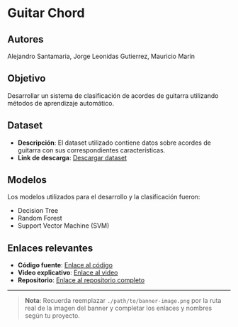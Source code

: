 # Guitar Chord
## Autores

Alejandro Santamaria, Jorge Leonidas Gutierrez, Mauricio Marín

## Objetivo

Desarrollar un sistema de clasificación de acordes de guitarra utilizando métodos de aprendizaje automático.

## Dataset

- **Descripción**: El dataset utilizado contiene datos sobre acordes de guitarra con sus correspondientes características.
- **Link de descarga**: [Descargar dataset]((https://drive.google.com/drive/folders/1Kx7T2ZZojh81I2SAVutGNSC_2OuqVZqP?usp=sharing))
## Modelos

Los modelos utilizados para el desarrollo y la clasificación fueron:

- Decision Tree
- Random Forest
- Support Vector Machine (SVM)

## Enlaces relevantes

- **Código fuente**: [Enlace al código](https://github.com/tu_usuario/tu_repositorio)
- **Video explicativo**: [Enlace al video](https://youtu.be/tu_enlace_video)
- **Repositorio**: [Enlace al repositorio completo](https://github.com/tu_usuario/tu_repositorio)

---

> **Nota**: Recuerda reemplazar `./path/to/banner-image.png` por la ruta real de la imagen del banner y completar los enlaces y nombres según tu proyecto.

